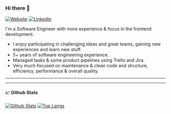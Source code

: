 ### Hi there 👋

[![Website][WEBSITE_BADGE]][WEBSITE_URL]
[![LinkedIn][LINKEDIN_BADGE]][LINKEDIN_URL]

I'm a Software Engineer with more experience & focus in the frontend development.

- I enjoy participating in challenging ideas and great teams, gaining new experiences and learn new stuff.
- 5+ years of software engineering experience.
- Managed tasks & some product pipelines using Trello and Jira.
- Very much focused on maintenance & clean code and structure, efficiency, performance & overall quality.
---



---

#### 📈 Github Stats

[![Github Stats][GITHUB_STATS_IMG]][GITHUB_PROFILE_URI]
[![Top Langs][TOP_LANGS_IMG]][GITHUB_PROFILE_URI]

[GITHUB_PROFILE_URI]: https://github.com/ardalanamini
[GITHUB_STATS_IMG]: https://github-readme-stats.vercel.app/api?username=amrendranath&hide_border=true&show_icons=true&count_private=true
[TOP_LANGS_IMG]: https://github-readme-stats.vercel.app/api/top-langs/?username=amrendranath&hide_border=true&layout=compact

[WEBSITE_BADGE]: https://img.shields.io/static/v1?label=Website&logo=google-chrome&style=flat&color=informational&logoColor=white&message=amrendranath.dev
[WEBSITE_URL]: https://amrendranath.dev

[LINKEDIN_BADGE]: https://img.shields.io/static/v1?label=LinkedIn&logo=linkedin&style=flat&color=blue&logoColor=white&message=amrendranath
[LINKEDIN_URL]: https://www.linkedin.com/in/amrendranath
